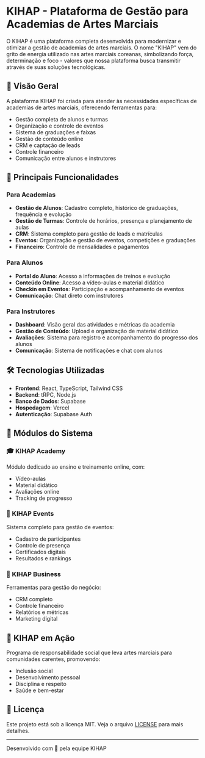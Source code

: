# KIHAP - Plataforma de Gestão para Academias de Artes Marciais

O KIHAP é uma plataforma completa desenvolvida para modernizar e otimizar a gestão de academias de artes marciais. O nome "KIHAP" vem do grito de energia utilizado nas artes marciais coreanas, simbolizando força, determinação e foco - valores que nossa plataforma busca transmitir através de suas soluções tecnológicas.

## 🎯 Visão Geral

A plataforma KIHAP foi criada para atender às necessidades específicas de academias de artes marciais, oferecendo ferramentas para:

- Gestão completa de alunos e turmas
- Organização e controle de eventos
- Sistema de graduações e faixas
- Gestão de conteúdo online
- CRM e captação de leads
- Controle financeiro
- Comunicação entre alunos e instrutores

## 🌟 Principais Funcionalidades

### Para Academias
- **Gestão de Alunos**: Cadastro completo, histórico de graduações, frequência e evolução
- **Gestão de Turmas**: Controle de horários, presença e planejamento de aulas
- **CRM**: Sistema completo para gestão de leads e matrículas
- **Eventos**: Organização e gestão de eventos, competições e graduações
- **Financeiro**: Controle de mensalidades e pagamentos

### Para Alunos
- **Portal do Aluno**: Acesso a informações de treinos e evolução
- **Conteúdo Online**: Acesso a vídeo-aulas e material didático
- **Checkin em Eventos**: Participação e acompanhamento de eventos
- **Comunicação**: Chat direto com instrutores

### Para Instrutores
- **Dashboard**: Visão geral das atividades e métricas da academia
- **Gestão de Conteúdo**: Upload e organização de material didático
- **Avaliações**: Sistema para registro e acompanhamento do progresso dos alunos
- **Comunicação**: Sistema de notificações e chat com alunos

## 🛠 Tecnologias Utilizadas

- **Frontend**: React, TypeScript, Tailwind CSS
- **Backend**: tRPC, Node.js
- **Banco de Dados**: Supabase
- **Hospedagem**: Vercel
- **Autenticação**: Supabase Auth

## 📱 Módulos do Sistema

### 🎓 KIHAP Academy
Módulo dedicado ao ensino e treinamento online, com:
- Vídeo-aulas
- Material didático
- Avaliações online
- Tracking de progresso

### 🎯 KIHAP Events
Sistema completo para gestão de eventos:
- Cadastro de participantes
- Controle de presença
- Certificados digitais
- Resultados e rankings

### 💼 KIHAP Business
Ferramentas para gestão do negócio:
- CRM completo
- Controle financeiro
- Relatórios e métricas
- Marketing digital

## 🤝 KIHAP em Ação
Programa de responsabilidade social que leva artes marciais para comunidades carentes, promovendo:
- Inclusão social
- Desenvolvimento pessoal
- Disciplina e respeito
- Saúde e bem-estar

## 📄 Licença

Este projeto está sob a licença MIT. Veja o arquivo [LICENSE](LICENSE) para mais detalhes.

---

Desenvolvido com 💪 pela equipe KIHAP
